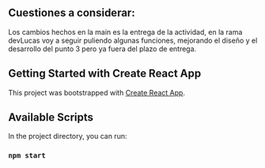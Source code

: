 ## Cuestiones a considerar:

Los cambios hechos en la main es la entrega de la actividad, en la rama devLucas voy a seguir puliendo algunas funciones, mejorando el diseño y el desarrollo del punto 3 pero ya fuera del plazo de entrega.

## Getting Started with Create React App

This project was bootstrapped with [Create React App](https://github.com/facebook/create-react-app).

## Available Scripts

In the project directory, you can run:

### `npm start`
